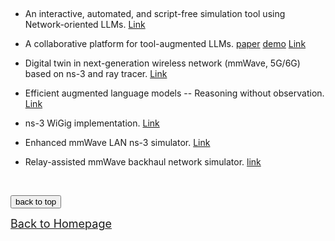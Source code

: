 
<!-- <font size=5> Open Tools, Platforms, Datasets, and Demos </font> -->

&emsp;

  * An interactive, automated, and script-free simulation tool using Network-oriented LLMs. [Link](https://github.com/ak-maker/sionna-LLMs/tree/main)
 
  * A collaborative platform for tool-augmented LLMs. [paper](https://arxiv.org/pdf/2308.04030) [demo](https://www.youtube.com/watch?v=7dZ3ZvsI7sw) [Link](https://github.com/Gentopia-AI/Gentopia)

  * Digital twin in next-generation wireless network (mmWave, 5G/6G) based on ns-3 and ray tracer. [Link](https://github.com/yuchen-sh/Network-Digital-Twin)

  * Efficient augmented language models -- Reasoning without observation. [Link](https://github.com/billxbf/ReWOO)

  * ns-3 WiGig implementation. [Link](https://apps.nsnam.org/app/wigig/)
  
  * Enhanced mmWave LAN ns-3 simulator. [Link](<https://github.com/yuchen-sh/mmWave-WLAN-802.11ad/tree/master>)

  * Relay-assisted mmWave backhaul network simulator. [link](https://github.com/hqfrank/ns3-mmwave-relay/tree/master)
 
  <!-- * The platform for the development of digital twin in 3D wireless networks for signal source localization based on NSF AERPAW testbed and Virtual Development Environment. [Link (to be announced)](https://github.ncsu.edu/bchatte/RoverChallenge) -->



&emsp;




  <!-- <img alt="" src="sponsor6.png" width="86%" height="86%" /> -->



<div style="text-align:left">
     <a href="#top"><input type="button" value="back to top" /></a>
</div>

[<u><font size='4'>Back to Homepage</font></u>](https://yuchen-sh.github.io)

  


